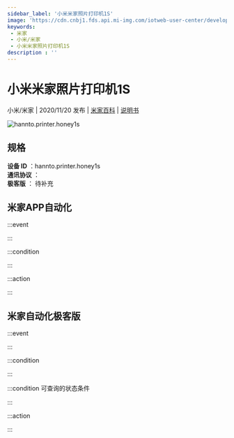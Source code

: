 ```yaml
---
sidebar_label: '小米米家照片打印机1S'
image: 'https://cdn.cnbj1.fds.api.mi-img.com/iotweb-user-center/developer_1679047767600OyKCFGAH.png?GalaxyAccessKeyId=AKVGLQWBOVIRQ3XLEW&Expires=9223372036854775807&Signature=vt5ejsen8+3Vaoe2orDUETv1lvA='
keywords: 
 - 米家
 - 小米/米家
 - 小米米家照片打印机1S
description : ''
---
```

# 小米米家照片打印机1S

小米/米家 | 2020/11/20 发布 | [米家百科](https://home.mi.com/webapp/content/baike/product/index.html?model=hannto.printer.honey1s) | [说明书](https://home.mi.com/views/introduction.html?model=hannto.printer.honey1s&region=cn)

![hannto.printer.honey1s](https://cdn.cnbj1.fds.api.mi-img.com/iotweb-user-center/developer_1679047767600OyKCFGAH.png?GalaxyAccessKeyId=AKVGLQWBOVIRQ3XLEW&Expires=9223372036854775807&Signature=vt5ejsen8+3Vaoe2orDUETv1lvA=)

## 规格  
> 
**设备 ID** ：hannto.printer.honey1s  
**通讯协议** ：  
**极客版**  ： 待补充 


## 米家APP自动化  

:::event  

:::

:::condition  

:::

:::action   

:::

## 米家自动化极客版  

:::event  

:::

:::condition  

:::

:::condition 可查询的状态条件  

:::

:::action  

:::

        
